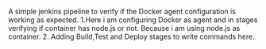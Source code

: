 A simple jenkins pipeline to verify if the Docker agent configuration is working as expected.
1.Here i am configuring Docker as agent and in stages verifying if container has node.js or not.
Because i am using node.js as container.
2. Adding Build,Test and Deploy stages to write commands here.

